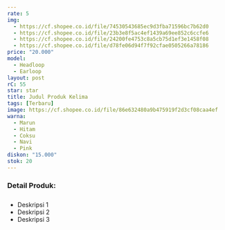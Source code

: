 ```yaml
---
rate: 5
img:
  - https://cf.shopee.co.id/file/74530543685ec9d3fba71596bc7b62d0
  - https://cf.shopee.co.id/file/23b3e8f5ac4ef1439a69ee852c6ccfe6
  - https://cf.shopee.co.id/file/24200fe4753c8a5cb75d1ef3e1458f08
  - https://cf.shopee.co.id/file/d78fe06d94f7f92cfae0505266a78186
price: "20.000"
model:
  - Headloop
  - Earloop
layout: post
rC: 55
star: star
title: Judul Produk Kelima
tags: [Terbaru]
image: https://cf.shopee.co.id/file/86e632480a9b475919f2d3cf08caa4ef
warna:
  - Marun
  - Hitam
  - Coksu
  - Navi
  - Pink
diskon: "15.000"
stok: 20
---
```

<h3 style="font-size: revert;padding-bottom: 10px;">Detail Produk:</h3>
<ul>
<li>Deskripsi 1</li>
<li>Deskripsi 2</li>
<li>Deskripsi 3</li>
</ul>
